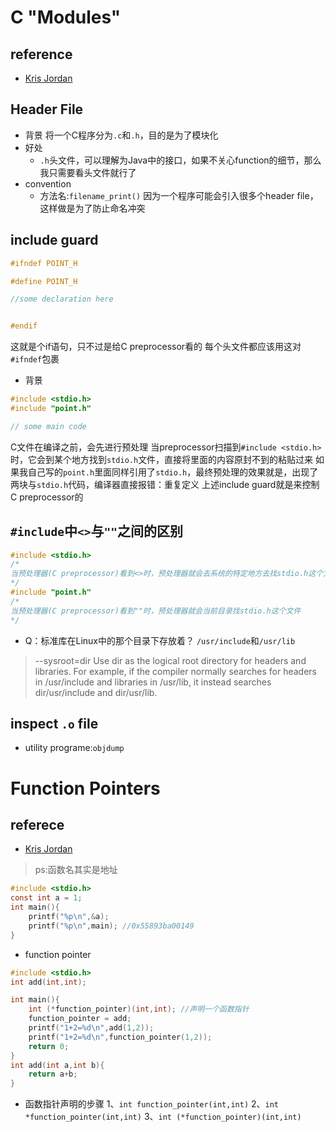 # C "Modules"
## reference
* [Kris Jordan](https://www.youtube.com/watch?v=8KyZedtkEhk)
## Header File
* 背景
将一个C程序分为`.c`和`.h`，目的是为了模块化
* 好处
    * `.h`头文件，可以理解为Java中的接口，如果不关心function的细节，那么我只需要看头文件就行了
* convention
    * 方法名:`filename_print()`
    因为一个程序可能会引入很多个header file，这样做是为了防止命名冲突
## include guard
```c
#ifndef POINT_H

#define POINT_H

//some declaration here


#endif
```
这就是个if语句，只不过是给C preprocessor看的
每个头文件都应该用这对`#ifndef`包裹
* 背景
```c
#include <stdio.h>
#include "point.h"

// some main code
```
C文件在编译之前，会先进行预处理
当preprocessor扫描到`#include <stdio.h>`时，它会到某个地方找到`stdio.h`文件，直接将里面的内容原封不到的粘贴过来
如果我自己写的`point.h`里面同样引用了`stdio.h`，最终预处理的效果就是，出现了两块与`stdio.h`代码，编译器直接报错：重复定义
上述include guard就是来控制C preprocessor的

## `#include`中`<>`与`""`之间的区别
```c
#include <stdio.h>
/*
当预处理器(C preprocessor)看到<>时，预处理器就会去系统的特定地方去找stdio.h这个文件
*/
#include "point.h"
/*
当预处理器(C preprocessor)看到""时，预处理器就会当前目录找stdio.h这个文件
*/
```
* Q：标准库在Linux中的那个目录下存放着？
`/usr/include`和`/usr/lib`
>--sysroot=dir
Use dir as the logical root directory for headers and libraries.  For example, if the compiler normally searches for headers in /usr/include and libraries in /usr/lib, it instead searches dir/usr/include and dir/usr/lib.
## inspect `.o` file
* utility programe:`objdump`
# Function Pointers
## referece
* [Kris Jordan](https://www.youtube.com/watch?v=RtLFA99aEzo&t=50s)
> ps:函数名其实是地址
```c
#include <stdio.h>
const int a = 1;
int main(){
    printf("%p\n",&a);
    printf("%p\n",main); //0x55893ba00149
}
```
* function pointer
```c
#include <stdio.h>
int add(int,int);

int main(){
    int (*function_pointer)(int,int); //声明一个函数指针
    function_pointer = add;
    printf("1+2=%d\n",add(1,2));
    printf("1+2=%d\n",function_pointer(1,2));
    return 0;
}
int add(int a,int b){
    return a+b;
}
```
* 函数指针声明的步骤
1、`int function_pointer(int,int)`
2、`int *function_pointer(int,int)`
3、`int (*function_pointer)(int,int)`